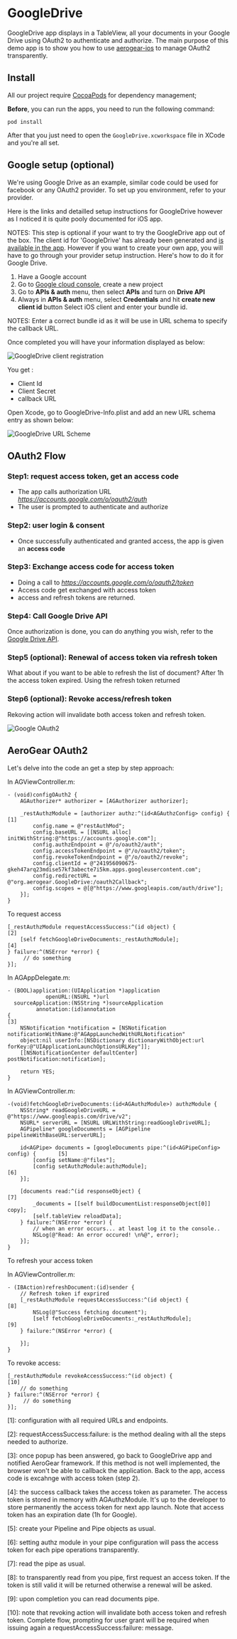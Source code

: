 GoogleDrive
==============

GoogleDrive app displays in a TableView, all your documents in your Google Drive using OAuth2 to authenticate and authorize. The main purpose of this demo app is to show you how to use [aerogear-ios](https://github.com/aerogear/aerogear-ios) to manage OAuth2 transparently. 

## Install
All our project require [CocoaPods](http://cocoapods.org/) for dependency management;

**Before**, you can run the apps, you need to run the following command:

    pod install

After that you just need to open the ```GoogleDrive.xcworkspace``` file in XCode and you're all set.

## Google setup (optional)
We're using Google Drive as an example, similar code could be used for facebook or any OAuth2 provider. To set up you environment, refer to your provider. 

Here is the links and detailled setup instructions for GoogleDrive however as I noticed it is quite pooly documented for iOS app.

NOTES: This step is optional if your want to try the GoogleDrive app out of the box. The client id for 'GoogleDrive' has already been generated and [is available in the app](https://github.com/aerogear/aerogear-ios-cookbook/blob/master/GoogleDrive/GoogleDrive/AGViewController.m#L75). However if you want to create your own app, you will have to go through your provider setup instruction. Here's how to do it for Google Drive.

1. Have a Google account
2. Go to [Google cloud console](https://cloud.google.com/console#/project), create a new project
3. Go to __APIs & auth__ menu, then select __APIs__ and turn on __Drive API__
4. Always in __APIs & auth__ menu, select __Credentials__ and hit __create new client id__ button
Select iOS client and enter your bundle id. 

NOTES:
Enter a correct bundle id as it will be use in URL schema to specify the callback URL.

Once completed you will have your information displayed as below: 

![GoogleDrive client registration](https://github.com/aerogear/aerogear-ios-cookbook/raw/master/GoogleDrive/GoogleDrive/Resources/images/client_id.png "GoogleDrive client registration")

You get :

- Client Id
- Client Secret
- callback URL 

Open Xcode, go to GoogleDrive-Info.plist and add an new URL schema entry as shown below:

![GoogleDrive URL Scheme](https://github.com/aerogear/aerogear-ios-cookbook/raw/master/GoogleDrive/GoogleDrive/Resources/images/callback_URL.png "GoogleDrive URL Scheme")

## OAuth2 Flow

### Step1: request access token, get an access code 
- The app calls authorization URL _https://accounts.google.com/o/oauth2/auth_ 
- The user is prompted to authenticate and authorize

### Step2: user login & consent
- Once successfully authenticated and granted access, the app is given an __access code__

### Step3: Exchange access code for access token
- Doing a call to _https://accounts.google.com/o/oauth2/token_
- Access code get exchanged with access token
- access and refresh tokens are returned.

### Step4: Call Google Drive API
Once authorization is done, you can do anything you wish, refer to the [Google Drive API](https://developers.google.com/drive/v2/reference/).

### Step5 (optional): Renewal of access token via refresh token
What about if you want to be able to refresh the list of document? After 1h the access token expired. Using the refresh token returned

### Step6 (optional): Revoke access/refresh token
Rekoving action will invalidate both access token and refresh token.

![Google OAuth2](https://github.com/aerogear/aerogear-ios-cookbook/raw/master/GoogleDrive/GoogleDrive/Resources/images/OAuth2_flow.png "Google OAuth2")


## AeroGear OAuth2

Let's delve into the code an get a step by step approach:

In AGViewController.m:

	- (void)configOAuth2 {
    	AGAuthorizer* authorizer = [AGAuthorizer authorizer];
    
    	_restAuthzModule = [authorizer authz:^(id<AGAuthzConfig> config) {				[1]
        	config.name = @"restAuthMod";
        	config.baseURL = [[NSURL alloc] initWithString:@"https://accounts.google.com"];
        	config.authzEndpoint = @"/o/oauth2/auth";
        	config.accessTokenEndpoint = @"/o/oauth2/token";
        	config.revokeTokenEndpoint = @"/o/oauth2/revoke";
        	config.clientId = @"241956090675-gkeh47arq23mdise57kf3abecte7i5km.apps.googleusercontent.com";
        	config.redirectURL = @"org.aerogear.GoogleDrive:/oauth2Callback";
        	config.scopes = @[@"https://www.googleapis.com/auth/drive"];
    	}];    
	}

To request access

	[_restAuthzModule requestAccessSuccess:^(id object) {							[2]
	    [self fetchGoogleDriveDocuments:_restAuthzModule];							[4]
	} failure:^(NSError *error) {
		 // do something
	}];


In AGAppDelegate.m:

	- (BOOL)application:(UIApplication *)application
	            openURL:(NSURL *)url
	  sourceApplication:(NSString *)sourceApplication
	         annotation:(id)annotation
	{																					[3]
	    NSNotification *notification = [NSNotification notificationWithName:@"AGAppLaunchedWithURLNotification" 
	    object:nil userInfo:[NSDictionary dictionaryWithObject:url forKey:@"UIApplicationLaunchOptionsURLKey"]];
	    [[NSNotificationCenter defaultCenter] postNotification:notification];
	    
	    return YES;
	}

In AGViewController.m:

	-(void)fetchGoogleDriveDocuments:(id<AGAuthzModule>) authzModule {
	    NSString* readGoogleDriveURL = @"https://www.googleapis.com/drive/v2";
	    NSURL* serverURL = [NSURL URLWithString:readGoogleDriveURL];
	    AGPipeline* googleDocuments = [AGPipeline pipelineWithBaseURL:serverURL];
	    
	    id<AGPipe> documents = [googleDocuments pipe:^(id<AGPipeConfig> config) {		[5]
	        [config setName:@"files"];
	        [config setAuthzModule:authzModule];										[6]
	    }];
	    
	    [documents read:^(id responseObject) {											[7]
	        _documents = [[self buildDocumentList:responseObject[0]] copy];
	        [self.tableView reloadData];
	    } failure:^(NSError *error) {
	        // when an error occurs... at least log it to the console..
	        NSLog(@"Read: An error occured! \n%@", error);
	    }];
	}

To refresh your access token

In AGViewController.m:

	- (IBAction)refreshDocument:(id)sender {
	    // Refresh token if exprired
	    [_restAuthzModule requestAccessSuccess:^(id object) { 							[8]
	        NSLog(@"Success fetching document");
	        [self fetchGoogleDriveDocuments:_restAuthzModule];							[9]
	    } failure:^(NSError *error) {
	        
	    }];
	}

To revoke access: 

	[_restAuthzModule revokeAccessSuccess:^(id object) {								[10]
	    // do something																	
	} failure:^(NSError *error) {
		 // do something
	}];



[1]: configuration with all required URLs and endpoints.


[2]: requestAccessSuccess:failure: is the method dealing with all the steps needed to authorize.


[3]: once popup has been answered, go back to GoogleDrive app and notified AeroGear framework. If this method is not well implemented, the browser won't be able to callback the application. Back to the app, access code is excahnge with access token (step 2).


[4]: the success callback takes the access token as parameter. The access token is stored in memory with AGAuthzModule. It's up to the developer to store permanently the access token for next app launch. Note that access token has an expiration date (1h for Google).


[5]: create your Pipeline and Pipe objects as usual. 


[6]: setting authz module in your pipe configuration will pass the access token for each pipe operations transparently.


[7]: read the pipe as usual.

[8]: to transparently read from you pipe, first request an access token. If the token is still valid it will be returned otherwise a renewal will be asked.

[9]: upon completion you can read documents pipe.

[10]: note that revoking action will invalidate both access token and refresh token. Complete flow, prompting for user grant will be required when issuing again a requestAccessSuccess:failure: message.


